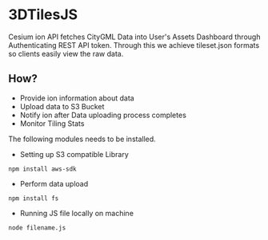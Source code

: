 # 3DTilesJS
Cesium ion API fetches CityGML Data into User's Assets Dashboard through Authenticating REST API token. Through this we achieve tileset.json formats so clients easily view the raw data.

## How?
- Provide ion information about data
- Upload data to S3 Bucket
- Notify ion after Data uploading process completes
- Monitor Tiling Stats


The following modules needs to be installed.
- Setting up S3 compatible Library

```
npm install aws-sdk
```
-  Perform data upload
```
npm install fs
```
- Running JS file locally on machine
```
node filename.js
```
